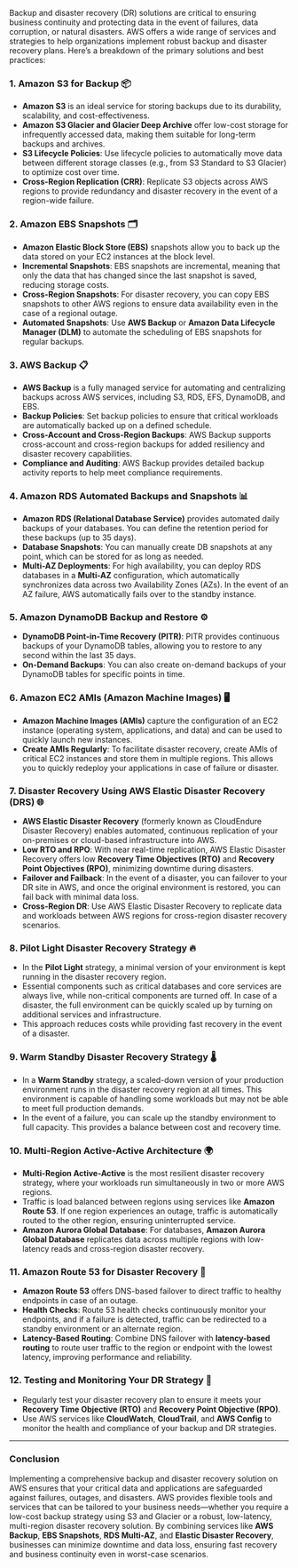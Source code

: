 Backup and disaster recovery (DR) solutions are critical to ensuring business continuity and protecting data in the event of failures, data corruption, or natural disasters. AWS offers a wide range of services and strategies to help organizations implement robust backup and disaster recovery plans. Here’s a breakdown of the primary solutions and best practices:

### 1. **Amazon S3 for Backup** 📦
   - **Amazon S3** is an ideal service for storing backups due to its durability, scalability, and cost-effectiveness.
   - **Amazon S3 Glacier and Glacier Deep Archive** offer low-cost storage for infrequently accessed data, making them suitable for long-term backups and archives.
   - **S3 Lifecycle Policies**: Use lifecycle policies to automatically move data between different storage classes (e.g., from S3 Standard to S3 Glacier) to optimize cost over time.
   - **Cross-Region Replication (CRR)**: Replicate S3 objects across AWS regions to provide redundancy and disaster recovery in the event of a region-wide failure.

### 2. **Amazon EBS Snapshots** 🗂️
   - **Amazon Elastic Block Store (EBS)** snapshots allow you to back up the data stored on your EC2 instances at the block level.
   - **Incremental Snapshots**: EBS snapshots are incremental, meaning that only the data that has changed since the last snapshot is saved, reducing storage costs.
   - **Cross-Region Snapshots**: For disaster recovery, you can copy EBS snapshots to other AWS regions to ensure data availability even in the case of a regional outage.
   - **Automated Snapshots**: Use **AWS Backup** or **Amazon Data Lifecycle Manager (DLM)** to automate the scheduling of EBS snapshots for regular backups.

### 3. **AWS Backup** 📋
   - **AWS Backup** is a fully managed service for automating and centralizing backups across AWS services, including S3, RDS, EFS, DynamoDB, and EBS.
   - **Backup Policies**: Set backup policies to ensure that critical workloads are automatically backed up on a defined schedule.
   - **Cross-Account and Cross-Region Backups**: AWS Backup supports cross-account and cross-region backups for added resiliency and disaster recovery capabilities.
   - **Compliance and Auditing**: AWS Backup provides detailed backup activity reports to help meet compliance requirements.

### 4. **Amazon RDS Automated Backups and Snapshots** 📊
   - **Amazon RDS (Relational Database Service)** provides automated daily backups of your databases. You can define the retention period for these backups (up to 35 days).
   - **Database Snapshots**: You can manually create DB snapshots at any point, which can be stored for as long as needed.
   - **Multi-AZ Deployments**: For high availability, you can deploy RDS databases in a **Multi-AZ** configuration, which automatically synchronizes data across two Availability Zones (AZs). In the event of an AZ failure, AWS automatically fails over to the standby instance.

### 5. **Amazon DynamoDB Backup and Restore** ⚙️
   - **DynamoDB Point-in-Time Recovery (PITR)**: PITR provides continuous backups of your DynamoDB tables, allowing you to restore to any second within the last 35 days.
   - **On-Demand Backups**: You can also create on-demand backups of your DynamoDB tables for specific points in time.

### 6. **Amazon EC2 AMIs (Amazon Machine Images)** 🖥️
   - **Amazon Machine Images (AMIs)** capture the configuration of an EC2 instance (operating system, applications, and data) and can be used to quickly launch new instances.
   - **Create AMIs Regularly**: To facilitate disaster recovery, create AMIs of critical EC2 instances and store them in multiple regions. This allows you to quickly redeploy your applications in case of failure or disaster.

### 7. **Disaster Recovery Using AWS Elastic Disaster Recovery (DRS)** 🌐
   - **AWS Elastic Disaster Recovery** (formerly known as CloudEndure Disaster Recovery) enables automated, continuous replication of your on-premises or cloud-based infrastructure into AWS.
   - **Low RTO and RPO**: With near real-time replication, AWS Elastic Disaster Recovery offers low **Recovery Time Objectives (RTO)** and **Recovery Point Objectives (RPO)**, minimizing downtime during disasters.
   - **Failover and Failback**: In the event of a disaster, you can failover to your DR site in AWS, and once the original environment is restored, you can fail back with minimal data loss.
   - **Cross-Region DR**: Use AWS Elastic Disaster Recovery to replicate data and workloads between AWS regions for cross-region disaster recovery scenarios.

### 8. **Pilot Light Disaster Recovery Strategy** 🔥
   - In the **Pilot Light** strategy, a minimal version of your environment is kept running in the disaster recovery region.
   - Essential components such as critical databases and core services are always live, while non-critical components are turned off. In case of a disaster, the full environment can be quickly scaled up by turning on additional services and infrastructure.
   - This approach reduces costs while providing fast recovery in the event of a disaster.

### 9. **Warm Standby Disaster Recovery Strategy** 🌡️
   - In a **Warm Standby** strategy, a scaled-down version of your production environment runs in the disaster recovery region at all times. This environment is capable of handling some workloads but may not be able to meet full production demands.
   - In the event of a failure, you can scale up the standby environment to full capacity. This provides a balance between cost and recovery time.

### 10. **Multi-Region Active-Active Architecture** 🌍
   - **Multi-Region Active-Active** is the most resilient disaster recovery strategy, where your workloads run simultaneously in two or more AWS regions.
   - Traffic is load balanced between regions using services like **Amazon Route 53**. If one region experiences an outage, traffic is automatically routed to the other region, ensuring uninterrupted service.
   - **Amazon Aurora Global Database**: For databases, **Amazon Aurora Global Database** replicates data across multiple regions with low-latency reads and cross-region disaster recovery.

### 11. **Amazon Route 53 for Disaster Recovery** 🔄
   - **Amazon Route 53** offers DNS-based failover to direct traffic to healthy endpoints in case of an outage.
   - **Health Checks**: Route 53 health checks continuously monitor your endpoints, and if a failure is detected, traffic can be redirected to a standby environment or an alternate region.
   - **Latency-Based Routing**: Combine DNS failover with **latency-based routing** to route user traffic to the region or endpoint with the lowest latency, improving performance and reliability.

### 12. **Testing and Monitoring Your DR Strategy** 🧪
   - Regularly test your disaster recovery plan to ensure it meets your **Recovery Time Objective (RTO)** and **Recovery Point Objective (RPO)**.
   - Use AWS services like **CloudWatch**, **CloudTrail**, and **AWS Config** to monitor the health and compliance of your backup and DR strategies.

---

### Conclusion
Implementing a comprehensive backup and disaster recovery solution on AWS ensures that your critical data and applications are safeguarded against failures, outages, and disasters. AWS provides flexible tools and services that can be tailored to your business needs—whether you require a low-cost backup strategy using S3 and Glacier or a robust, low-latency, multi-region disaster recovery solution. By combining services like **AWS Backup**, **EBS Snapshots**, **RDS Multi-AZ**, and **Elastic Disaster Recovery**, businesses can minimize downtime and data loss, ensuring fast recovery and business continuity even in worst-case scenarios.
